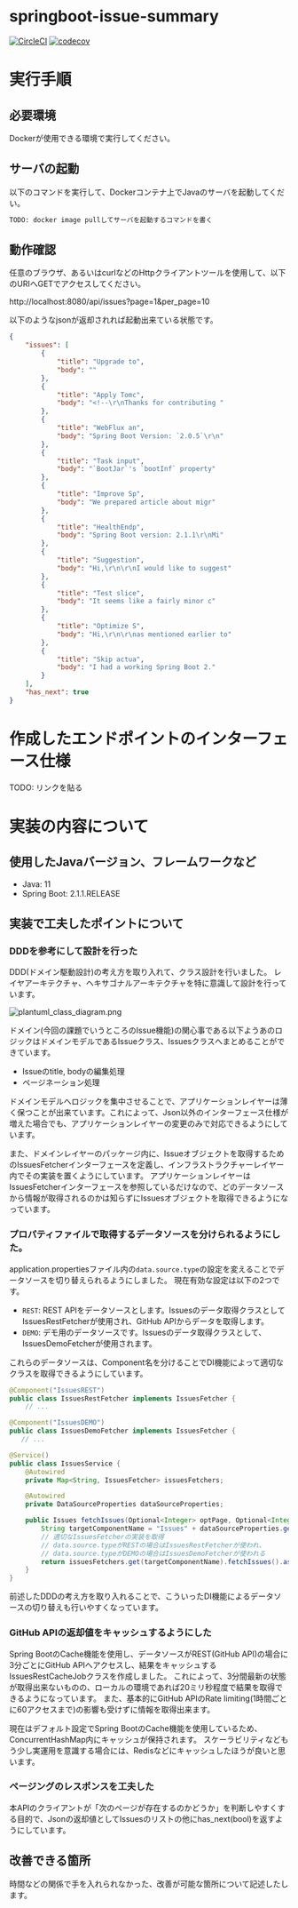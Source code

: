 # springboot-issue-summary
[![CircleCI](https://circleci.com/gh/yuizho/springboot-issue-summary/tree/master.svg?style=shield)](https://circleci.com/gh/yuizho/springboot-issue-summary/tree/master)
[![codecov](https://codecov.io/gh/yuizho/springboot-issue-summary/branch/master/graph/badge.svg)](https://codecov.io/gh/yuizho/springboot-issue-summary)

# 実行手順
## 必要環境
Dockerが使用できる環境で実行してください。

## サーバの起動
以下のコマンドを実行して、Dockerコンテナ上でJavaのサーバを起動してくだい。

```bash
TODO: docker image pullしてサーバを起動するコマンドを書く
```

## 動作確認
任意のブラウザ、あるいはcurlなどのHttpクライアントツールを使用して、以下のURIへGETでアクセスしてください。

http://localhost:8080/api/issues?page=1&per_page=10

以下のようなjsonが返却されれば起動出来ている状態です。

```json
{
    "issues": [
        {
            "title": "Upgrade to",
            "body": ""
        },
        {
            "title": "Apply Tomc",
            "body": "<!--\r\nThanks for contributing "
        },
        {
            "title": "WebFlux an",
            "body": "Spring Boot Version: `2.0.5`\r\n"
        },
        {
            "title": "Task input",
            "body": "`BootJar`'s `bootInf` property"
        },
        {
            "title": "Improve Sp",
            "body": "We prepared article about migr"
        },
        {
            "title": "HealthEndp",
            "body": "Spring Boot version: 2.1.1\r\nMi"
        },
        {
            "title": "Suggestion",
            "body": "Hi,\r\n\r\nI would like to suggest"
        },
        {
            "title": "Test slice",
            "body": "It seems like a fairly minor c"
        },
        {
            "title": "Optimize S",
            "body": "Hi,\r\n\r\nas mentioned earlier to"
        },
        {
            "title": "Skip actua",
            "body": "I had a working Spring Boot 2."
        }
    ],
    "has_next": true
}
```

# 作成したエンドポイントのインターフェース仕様
TODO: リンクを貼る

# 実装の内容について
## 使用したJavaバージョン、フレームワークなど
* Java: 11
* Spring Boot: 2.1.1.RELEASE

## 実装で工夫したポイントについて
### DDDを参考にして設計を行った
DDD(ドメイン駆動設計)の考え方を取り入れて、クラス設計を行いました。
レイヤアーキテクチャ、ヘキサゴナルアーキテクチャを特に意識して設計を行っています。

![plantuml_class_diagram.png](plantuml_class_diagram.png)

ドメイン(今回の課題でいうところのIssue機能)の関心事である以下ようあのロジックはドメインモデルであるIssueクラス、Issuesクラスへまとめることができています。
 * Issueのtitle, bodyの編集処理
 * ページネーション処理

ドメインモデルへロジックを集中させることで、アプリケーションレイヤーは薄く保つことが出来ています。これによって、Json以外のインターフェース仕様が増えた場合でも、アプリケーションレイヤーの変更のみで対応できるようにしています。

また、ドメインレイヤーのパッケージ内に、Issueオブジェクトを取得するためのIssuesFetcherインターフェースを定義し、インフラストラクチャーレイヤー内でその実装を置くようにしています。
アプリケーションレイヤーはIssuesFetcherインターフェースを参照しているだけなので、どのデータソースから情報が取得されるのかは知らずにIssuesオブジェクトを取得できるようになっています。


### プロパティファイルで取得するデータソースを分けられるようにした。
application.propertiesファイル内の`data.source.type`の設定を変えることでデータソースを切り替えられるようにしました。
現在有効な設定は以下の2つです。
* `REST`: REST APIをデータソースとします。Issuesのデータ取得クラスとしてIssuesRestFetcherが使用され、GitHub APIからデータを取得します。
* `DEMO`: デモ用のデータソースです。Issuesのデータ取得クラスとして、IssuesDemoFetcherが使用されます。

これらのデータソースは、Component名を分けることでDI機能によって適切なクラスを取得できるようにしています。

```java
@Component("IssuesREST")
public class IssuesRestFetcher implements IssuesFetcher {
    // ...

@Component("IssuesDEMO")
public class IssuesDemoFetcher implements IssuesFetcher {
   // ...

@Service()
public class IssuesService {
    @Autowired
    private Map<String, IssuesFetcher> issuesFetchers;

    @Autowired
    private DataSourceProperties dataSourceProperties;

    public Issues fetchIssues(Optional<Integer> optPage, Optional<Integer> optPerPage) {
        String targetComponentName = "Issues" + dataSourceProperties.getType();
        // 適切なIssuesFetcherの実装を取得        
        // data.source.typeがRESTの場合はIssuesRestFetcherが使われ、
        // data.source.typeがDEMOの場合はIssuesDemoFetcherが使われる
        return issuesFetchers.get(targetComponentName).fetchIssues().asPaginated(optPage, optPerPage);
    }
}
```

前述したDDDの考え方を取り入れることで、こういったDI機能によるデータソースの切り替えも行いやすくなっています。

### GitHub APIの返却値をキャッシュするようにした
Spring BootのCache機能を使用し、データソースがREST(GitHub API)の場合に3分ごとにGitHub APIへアクセスし、結果をキャッシュするIssuesRestCacheJobクラスを作成しました。
これによって、3分間最新の状態が取得出来ないものの、ローカルの環境であれば20ミリ秒程度で結果を取得できるようになっています。
また、基本的にGitHub APIのRate limiting(1時間ごとに60アクセスまで)の影響も受けずに情報を取得出来ます。

現在はデフォルト設定でSpring BootのCache機能を使用しているため、ConcurrentHashMap内にキャッシュが保持されます。
スケーラビリティなどもう少し実運用を意識する場合には、Redisなどにキャッシュしたほうが良いと思います。


### ページングのレスポンスを工夫した
本APIのクライアントが「次のページが存在するのかどうか」を判断しやすくする目的で、Jsonの返却値としてIssuesのリストの他にhas_next(bool)を返すようにしています。


## 改善できる箇所
時間などの関係で手を入れられなかった、改善が可能な箇所について記述したします。
